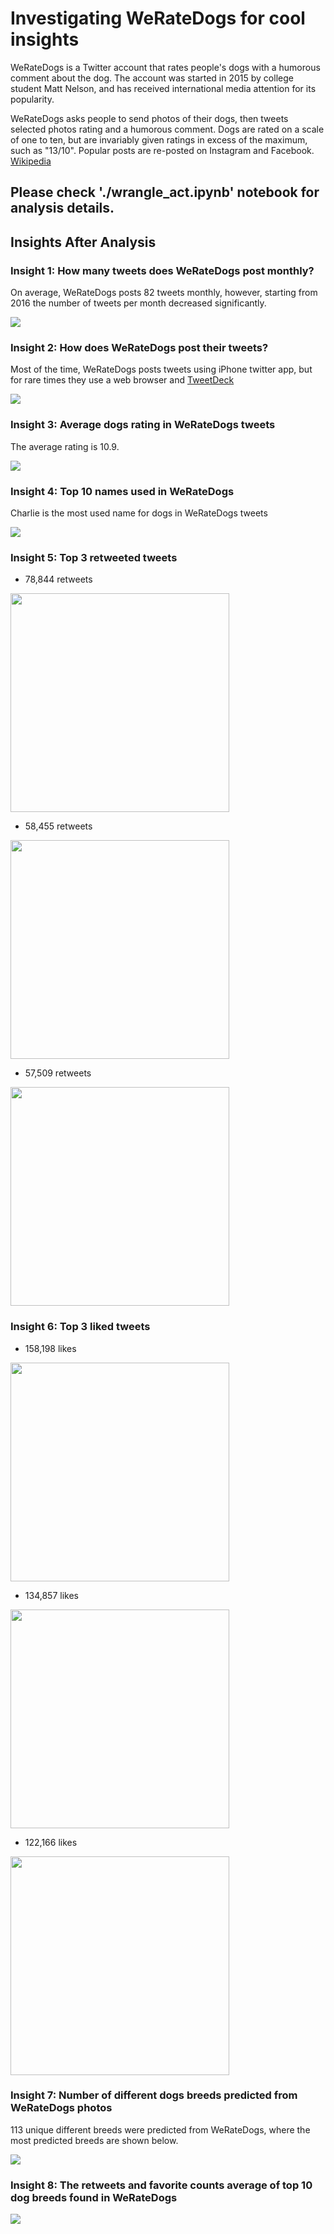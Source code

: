 # Investigating WeRateDogs for cool insights

WeRateDogs is a Twitter account that rates people's dogs with a humorous comment about the dog. The account was started in 2015 by 
college student Matt Nelson, and has received international media attention for its popularity.

WeRateDogs asks people to send photos of their dogs, then tweets selected photos rating and a humorous comment. Dogs are rated on a scale 
of one to ten, but are invariably given ratings in excess of the maximum, such as "13/10". Popular posts are re-posted on Instagram and 
Facebook. <a href='https://en.wikipedia.org/wiki/WeRateDogs'>Wikipedia</a>

## Please check './wrangle_act.ipynb' notebook for analysis details.

## Insights After Analysis

### Insight 1: How many tweets does WeRateDogs post monthly?

On average, WeRateDogs posts 82 tweets monthly, however, starting from 2016 the number of tweets per month decreased significantly.

<img src='imgs/5.png'>

### Insight 2: How does WeRateDogs post their tweets?

Most of the time, WeRateDogs posts tweets using iPhone twitter app, but for rare times they use a web browser and <a href='https://en.wikipedia.org/wiki/TweetDeck'>TweetDeck</a>

<img src='imgs/6.png'>

### Insight 3: Average dogs rating in WeRateDogs tweets

The average rating is 10.9.

<img src='imgs/7.png'>

### Insight 4: Top 10 names used in WeRateDogs

Charlie is the most used name for dogs in WeRateDogs tweets

<img src='imgs/8.png'>

### Insight 5: Top 3 retweeted tweets

- 78,844 retweets
<img src='imgs/4.png' width=350>

- 58,455 retweets
<img src='imgs/10.png' width=350>

- 57,509 retweets
<img src='imgs/11.png' width=350>

### Insight 6: Top 3 liked tweets

- 158,198 likes
<img src='imgs/4.png' width=350>

- 134,857 likes
<img src='imgs/12.png' width=350>

- 122,166 likes
<img src='imgs/11.png' width=350>

### Insight 7: Number of different dogs breeds predicted from WeRateDogs photos

113 unique different breeds were predicted from WeRateDogs, where the most predicted breeds are shown below.

<img src='imgs/13.png'>

### Insight 8: The retweets and favorite counts average of top 10 dog breeds found in WeRateDogs 

<img src='imgs/14.png'>
